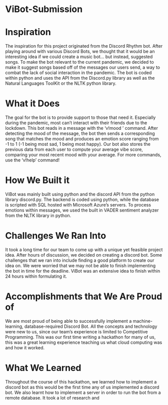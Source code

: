 # ViBot-Submission
# Inspiration
The inspiration for this project originated from the Discord Rhythm bot. After playing around with various Discord Bots, we thought that it would be an interesting idea if we could create a music bot... but instead, suggested songs. To make the bot relevant to the current pandemic, we decided to make it suggest songs based off of the messages our users send, a way to combat the lack of social interaction in the pandemic. The bot is coded within python and uses the API from the Discord.py library as well as the Natural Languages ToolKit or the NLTK python library.

# What it Does
The goal for the bot is to provide support to those that need it. Especially during the pandemic, most can’t interact with their friends due to the lockdown. This bot reads in a message with the ‘v!mood ’ command. After detecting the mood of the message, the bot then sends a corresponding song that matches the mood and produces an emotion score ranging from -1 to 1 (-1 being most sad, 1 being most happy). Our bot also stores the previous data from each user to compute your average vibe score, comparing your most recent mood with your average. For more commands, use the ‘v!help’ command!

# How We Built it
ViBot was mainly built using python and the discord API from the python library discord.py. The backend is coded using python, while the database is scripted with SQL hosted with Microsoft Azure’s servers. To process emotions within messages, we used the built in VADER sentiment analyzer from the NLTK library in python.

# Challenges We Ran Into
It took a long time for our team to come up with a unique yet feasible project idea. After hours of discussion, we decided on creating a discord bot. Some challenges that we ran into include finding a good platform to create our idea on. We were worried that we may not be able to finish implementing the bot in time for the deadline. ViBot was an extensive idea to finish within 24 hours within formulating it.

# Accomplishments that We Are Proud of
We are most proud of being able to successfully implement a machine-learning, database-required Discord Bot. All the concepts and technology were new to us, since our team’s experience is limited to Competitive Programming. This was our first time writing a hackathon for many of us, this was a great learning experience teaching us what cloud computing was and how it worked.

# What We Learned
Throughout the course of this hackathon, we learned how to implement a discord bot as this would be the first time any of us implemented a discord bot. We also learnt how to implement a server in order to run the bot from a remote database. It took a lot of research and
